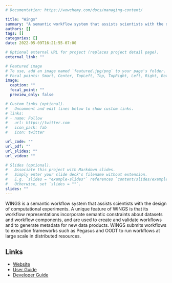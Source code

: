 ```yaml
---
# Documentation: https://wowchemy.com/docs/managing-content/

title: "Wings"
summary: "A semantic workflow system that assists scientists with the design of computational experiments"
authors: []
tags: []
categories: []
date: 2022-05-09T16:21:55-07:00

# Optional external URL for project (replaces project detail page).
external_link: ""

# Featured image
# To use, add an image named `featured.jpg/png` to your page's folder.
# Focal points: Smart, Center, TopLeft, Top, TopRight, Left, Right, BottomLeft, Bottom, BottomRight.
image:
  caption: ""
  focal_point: ""
  preview_only: false

# Custom links (optional).
#   Uncomment and edit lines below to show custom links.
# links:
# - name: Follow
#   url: https://twitter.com
#   icon_pack: fab
#   icon: twitter

url_code: ""
url_pdf: ""
url_slides: ""
url_video: ""

# Slides (optional).
#   Associate this project with Markdown slides.
#   Simply enter your slide deck's filename without extension.
#   E.g. `slides = "example-slides"` references `content/slides/example-slides.md`.
#   Otherwise, set `slides = ""`.
slides: ""
---
```



WINGS is a semantic workflow system that assists scientists with the design of computational experiments. A unique feature of WINGS is that its workflow representations incorporate semantic constraints about datasets and workflow components, and are used to create and validate workflows and to generate metadata for new data products. WINGS submits workflows to execution frameworks such as Pegasus and OODT to run workflows at large scale in distributed resources.


## Links

- [Website](#)
- [User Guide](#)
- [Developer Guide](#)